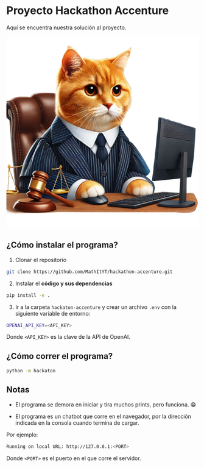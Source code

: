 # Proyecto Hackathon Accenture
Aquí se encuentra nuestra solución al proyecto.

![Logo](abocato.png)

## ¿Cómo instalar el programa?
1. Clonar el repositorio
```bash
git clone https://github.com/MathItYT/hackathon-accenture.git
```

2. Instalar el **código y sus dependencias**
```bash
pip install -e .
```

3. Ir a la carpeta `hackaton-accenture` y crear un archivo `.env` con la siguiente variable de entorno:

```bash
OPENAI_API_KEY=<API_KEY>
```

Donde `<API_KEY>` es la clave de la API de OpenAI.

## ¿Cómo correr el programa?
```bash
python -m hackaton
```

## Notas
- El programa se demora en iniciar y tira muchos prints, pero funciona. 😁

- El programa es un chatbot que corre en el navegador, por la dirección indicada en la consola cuando termina de cargar.

Por ejemplo:
```bash
Running on local URL: http://127.0.0.1:<PORT>
```

Donde `<PORT>` es el puerto en el que corre el servidor.
